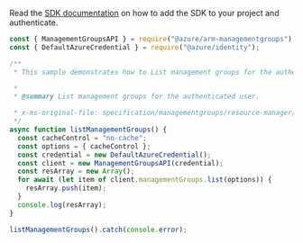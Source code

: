 Read the [SDK documentation](https://github.com/Azure/azure-sdk-for-js/blob/%40azure%2Farm-managementgroups_2.0.1/sdk/managementgroups/arm-managementgroups/README.md) on how to add the SDK to your project and authenticate.

```javascript
const { ManagementGroupsAPI } = require("@azure/arm-managementgroups");
const { DefaultAzureCredential } = require("@azure/identity");

/**
 * This sample demonstrates how to List management groups for the authenticated user.

 *
 * @summary List management groups for the authenticated user.

 * x-ms-original-file: specification/managementgroups/resource-manager/Microsoft.Management/stable/2021-04-01/examples/ListManagementGroups.json
 */
async function listManagementGroups() {
  const cacheControl = "no-cache";
  const options = { cacheControl };
  const credential = new DefaultAzureCredential();
  const client = new ManagementGroupsAPI(credential);
  const resArray = new Array();
  for await (let item of client.managementGroups.list(options)) {
    resArray.push(item);
  }
  console.log(resArray);
}

listManagementGroups().catch(console.error);
```
